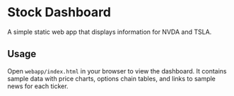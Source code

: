 # Stock Dashboard

A simple static web app that displays information for NVDA and TSLA.

## Usage

Open `webapp/index.html` in your browser to view the dashboard. It contains sample data with
price charts, options chain tables, and links to sample news for each ticker.
